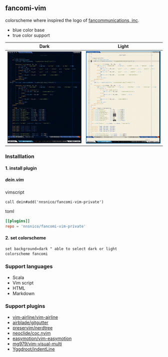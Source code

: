 ## fancomi-vim

colorscheme where inspired the logo of [fancommunications, inc](https://www.fancs.com/).

- blue color base
- true color support

|          Dark           |          Light           |
| :---------------------: | :----------------------: |
| ![](snapshots/dark.png) | ![](snapshots/light.png) |

### Installlation

#### 1. install plugin

##### dein.vim

vimscript

```vim
call dein#add('nnsnico/fancomi-vim-private')
```

toml

```toml
[[plugins]]
repo = 'nnsnico/fancomi-vim-private'
```

#### 2. set colorscheme

```vim
set background=dark " able to select dark or light
colorscheme fancomi
```

### Support languages

- Scala
- Vim script
- HTML
- Markdown

### Support plugins

- [vim-airline/vim-airline](https://github.com/vim-airline/vim-airline)
- [airblade/gitgutter](https://github.com/airblade/vim-gitgutter)
- [preservim/nerdtree](https://github.com/preservim/nerdtree)
- [neoclide/coc.nvim](https://github.com/neoclide/coc.nvim)
- [easymotion/vim-easymotion](https://github.com/easymotion/vim-easymotion)
- [mg979/vim-visual-multi](https://github.com/mg979/vim-visual-multi)
- [Yggdroot/indentLine](https://github.com/Yggdroot/indentLine)
